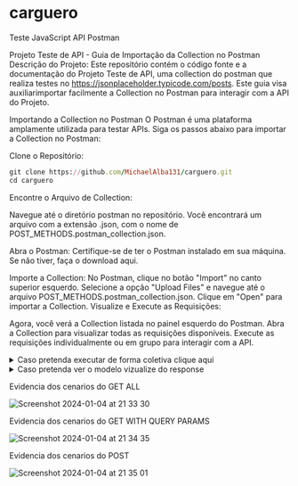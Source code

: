 # carguero
Teste JavaScript API Postman


Projeto Teste de API - Guia de Importação da Collection no Postman
Descrição do Projeto: 
Este repositório contém o código fonte e a documentação do Projeto Teste de API, uma collection do postman que realiza testes no https://jsonplaceholder.typicode.com/posts. Este guia visa auxiliarimportar facilmente a Collection no Postman para interagir com a API do Projeto.

Importando a Collection no Postman
O Postman é uma plataforma amplamente utilizada para testar APIs. Siga os passos abaixo para importar a Collection no Postman:

Clone o Repositório:
```ruby
git clone https://github.com/MichaelAlba131/carguero.git
cd carguero
```

Encontre o Arquivo de Collection: 

Navegue até o diretório postman no repositório.
Você encontrará um arquivo com a extensão .json, com o nome de POST_METHODS.postman_collection.json.

Abra o Postman:
Certifique-se de ter o Postman instalado em sua máquina. Se não tiver, faça o download aqui.

Importe a Collection:
No Postman, clique no botão "Import" no canto superior esquerdo.
Selecione a opção "Upload Files" e navegue até o arquivo POST_METHODS.postman_collection.json.
Clique em "Open" para importar a Collection.
Visualize e Execute as Requisições:

Agora, você verá a Collection listada no painel esquerdo do Postman.
Abra a Collection para visualizar todas as requisições disponíveis.
Execute as requisições individualmente ou em grupo para interagir com a API.



<details>

<summary>Caso pretenda executar de forma coletiva clique aqui</summary>

### Run collection

Para executar todos os metodos GET e POST da Collection

![Screenshot 2024-01-04 at 21 23 51](https://github.com/MichaelAlba131/carguero/assets/51416721/ceabbb0b-6ade-43a3-879e-0e7ea5c7827d)

![Screenshot 2024-01-04 at 21 24 13](https://github.com/MichaelAlba131/carguero/assets/51416721/5453bc0f-90cd-489c-8945-c5ee150aebb4)

![Screenshot 2024-01-04 at 21 24 32](https://github.com/MichaelAlba131/carguero/assets/51416721/321c11da-f836-41c2-9b14-8ebbed1cc274)

</details>

<details>

  <summary>Caso pretenda ver o modelo vizualize do response</summary>
  
Para visualizar facilmente implementei uma forma de visualizacao no response.

![Screenshot 2024-01-04 at 21 31 51](https://github.com/MichaelAlba131/carguero/assets/51416721/1505e182-0686-4698-8940-bc80814e506b)

![Screenshot 2024-01-04 at 21 26 44](https://github.com/MichaelAlba131/carguero/assets/51416721/f6906d0b-259d-4e92-8bdc-f533c085b6c4)
</details>

Evidencia dos cenarios do GET ALL

![Screenshot 2024-01-04 at 21 33 30](https://github.com/MichaelAlba131/carguero/assets/51416721/96f39b53-c2f8-47ee-b856-8c988f845590)


Evidencia dos cenarios do GET WITH QUERY PARAMS

![Screenshot 2024-01-04 at 21 34 35](https://github.com/MichaelAlba131/carguero/assets/51416721/dd4baa08-ece8-456c-9284-757f89d836e5)


Evidencia dos cenarios do POST

![Screenshot 2024-01-04 at 21 35 01](https://github.com/MichaelAlba131/carguero/assets/51416721/692d9cee-6bd8-4292-81eb-dd1cee5f3711)



